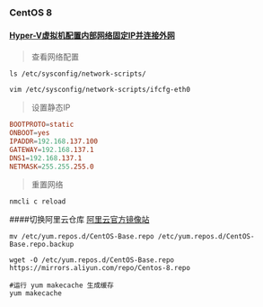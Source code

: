 ### CentOS 8

#### [Hyper-V虚拟机配置内部网络固定IP并连接外网](https://www.cnblogs.com/kasnti/p/11727755.html)

>查看网络配置

```shell
ls /etc/sysconfig/network-scripts/

vim /etc/sysconfig/network-scripts/ifcfg-eth0
```

>设置静态IP

```conf
BOOTPROTO=static
ONBOOT=yes
IPADDR=192.168.137.100
GATEWAY=192.168.137.1
DNS1=192.168.137.1
NETMASK=255.255.255.0
```

>重置网络

```shell
nmcli c reload
```

####切换阿里云仓库 [阿里云官方镜像站](https://developer.aliyun.com/mirror/)

```shell
mv /etc/yum.repos.d/CentOS-Base.repo /etc/yum.repos.d/CentOS-Base.repo.backup

wget -O /etc/yum.repos.d/CentOS-Base.repo https://mirrors.aliyun.com/repo/Centos-8.repo

#运行 yum makecache 生成缓存
yum makecache
```